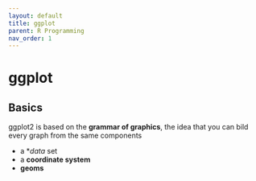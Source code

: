 ```yaml
---
layout: default
title: ggplot
parent: R Programming
nav_order: 1
---
```


# ggplot

## Basics

ggplot2 is based on the **grammar of graphics**, the idea that you can bild every graph from the same components

- a **data* set
- a **coordinate system**
- **geoms** 

